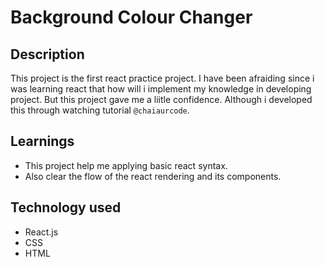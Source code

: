 # Background Colour Changer

## Description
This project is the first react practice project. I have been afraiding since i was learning react that how will i implement my knowledge in developing project. But this project gave me a liitle confidence. Although i developed this through watching tutorial `@chaiaurcode`.

## Learnings
- This project help me applying basic react syntax.
- Also clear the flow of the react rendering and its components.

## Technology used
- React.js
- CSS
- HTML
